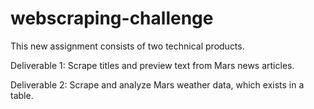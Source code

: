 # webscraping-challenge
This new assignment consists of two technical products.

Deliverable 1: Scrape titles and preview text from Mars news articles.

Deliverable 2: Scrape and analyze Mars weather data, which exists in a table.
